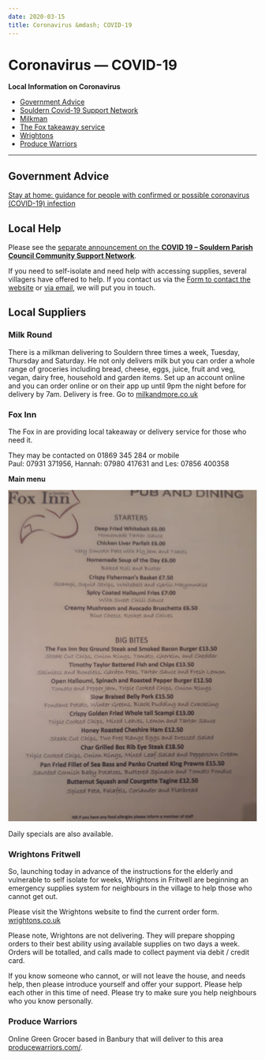 ```yaml
---
date: 2020-03-15
title: Coronavirus &mdash; COVID-19
---
```



# Coronavirus &mdash; COVID-19

**Local Information on Coronavirus**

 * [Government Advice](#government-advice)
 * [Souldern Covid-19 Support Network](#local-help)
 * [Milkman](#milk-round)
 * [The Fox takeaway service](#fox-inn)
 * [Wrightons](#wrightons-fritwell)
 * [Produce Warriors](#produce-warriors)


---

## Government Advice


[Stay at home: guidance for people with confirmed or possible coronavirus (COVID-19) infection](https://www.gov.uk/government/publications/covid-19-stay-at-home-guidance/stay-at-home-guidance-for-people-with-confirmed-or-possible-coronavirus-covid-19-infection)



## Local Help

Please see the [separate announcement on the **COVID 19 – Souldern Parish Council Community Support Network**](covid-19-support).

If you need to self-isolate and need help with accessing supplies,
several villagers have offered to help. If you contact us via the [Form to
contact the website](/home/contact-website) or [via email](mailto:website@souldern.org),
we will put you in touch.

## Local Suppliers

### Milk Round

There is a milkman delivering to
Souldern three times a week, Tuesday, Thursday and Saturday. He not
only delivers milk but you can order a whole range of groceries
including bread, cheese, eggs, juice, fruit and veg, vegan, dairy
free, household and garden items. Set up an account online and you can
order online or on their app up until 9pm the night before for
delivery by 7am. Delivery is free. Go to [milkandmore.co.uk](https://www.milkandmore.co.uk)

### Fox Inn

The Fox in are providing local takeaway or delivery service  for those who need it.

They may be contacted  on 01869 345 284 or mobile<br> Paul: 07931 371956, Hannah: 07980 417631 and Les: 07856 400358

**Main menu**

![menu](/home/sssc-whatsapp/IMG-20200316-WA0008.jpg)

Daily specials are also available.


### Wrightons Fritwell

So, launching today in advance of the instructions for the elderly and
vulnerable to self isolate for weeks, Wrightons in Fritwell are
beginning an emergency supplies system for neighbours in the village
to help those who cannot get out.

Please visit the Wrightons website
to find the current order form. [wrightons.co.uk](https://www.wrightons.co.uk)

Please
note, Wrightons are not delivering. They will prepare shopping orders
to their best ability using available supplies on two days a
week. Orders will be totalled, and calls made to collect payment via
debit / credit card.

If you know someone who cannot, or will not
leave the house, and needs help, then please introduce yourself and
offer your support.  Please help each other in this time of
need. Please try to make sure you help neighbours who you know
personally.


### Produce Warriors
Online Green Grocer based in Banbury that will deliver to this area [producewarriors.com/](https://producewarriors.com/).


